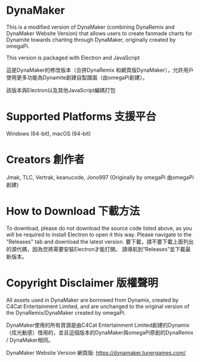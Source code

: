 # DynaMaker

This is a modified version of DynaMaker (combining DynaRemix and DynaMaker Website Version) that allows users to create fanmade charts for Dynamite towards charting through DynaMaker, originally created by omegaPi. 

This version is packaged with Electron and JavaScript

這是DynaMaker的修改版本（合拼DynaRemix 和網頁版DynaMaker），允許用戶使用更多功能為Dynamite創建自製譜面（由omegaPi創建）。

該版本與Electron以及其他JavaScript編碼打包

# Supported Platforms 支援平台
Windows (64-bit), macOS (64-bit)

# Creators 創作者
Jmak, TLC, Vertrak, keanucode, Jono997
(Originally by omegaPi 由omegaPi創建) 

# How to Download 下載方法
To download, please do not download the source code listed above, as you will be required to install Electron to open it this way. Please navigate to the "Releases" tab and download the latest version.
要下載，請不要下載上面列出的源代碼，因為您將需要安裝Electron才能打開。 請導航到“Releases”並下載最新版本。

# Copyright Disclaimer 版權聲明
All assets used in DynaMaker are borrowed from Dynamix, created by C4Cat Entertainment Limited, and are unchanged to the original version of the DynaRemix/DynaMaker created by omegaPi.

DynaMaker使用的所有資源是由C4Cat Entertainment Limited創建的Dynamix（炫光動感）借用的，並且這個版本的DynaMaker與omegaPi原創的DynaRemix / DynaMaker相同。

DynaMaker Website Version 網頁版: https://dynamaker.tunergames.com/
